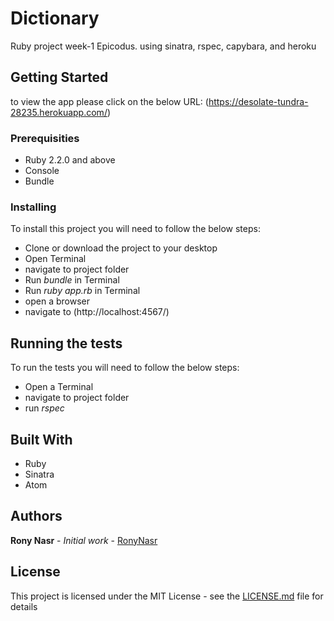 # Dictionary
Ruby project week-1 Epicodus. using sinatra, rspec, capybara, and heroku

## Getting Started

to view the app please click on the below URL:
(https://desolate-tundra-28235.herokuapp.com/)

### Prerequisities

* Ruby 2.2.0 and above
* Console
* Bundle

### Installing

To install this project you will need to follow the below steps:

* Clone or download the project to your desktop
* Open Terminal
* navigate to project folder
* Run _bundle_ in Terminal
* Run _ruby app.rb_ in Terminal
* open a browser
* navigate to (http://localhost:4567/)

## Running the tests

To run the tests you will need to follow the below steps:

* Open a Terminal
* navigate to project folder
* run _rspec_

## Built With

* Ruby
* Sinatra
* Atom

## Authors

**Rony Nasr** - *Initial work* - [RonyNasr](https://github.com/RonyNasr)

## License

This project is licensed under the MIT License - see the [LICENSE.md](LICENSE.md) file for details
